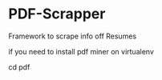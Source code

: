 # PDF-Scrapper
Framework to scrape info off Resumes


if you need to install pdf miner on virtualenv

cd pdf
